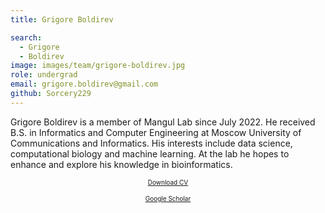 ```yaml
---
title: Grigore Boldirev

search:
  - Grigore
  - Boldirev
image: images/team/grigore-boldirev.jpg 
role: undergrad 
email: grigore.boldirev@gmail.com
github: Sorcery229
---
```


Grigore Boldirev is a member of Mangul Lab since July 2022. He received B.S. in Informatics and Computer Engineering at Moscow University of Communications and Informatics. His interests include data science, computational biology and machine learning. At the lab he hopes to enhance and explore his knowledge in bioinformatics.
<center><a target="_blank" style="font-size: 10px" href="https://google.com">Download CV</a></center>
<p></p>
<center><a target="_blank" style="font-size: 10px" href="https://scholar.google.com/citations?hl=en&user=gMGrvhsAAAAJ&view_op=list_works&sortby=pubdate">Google Scholar</a></center>
